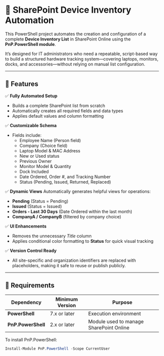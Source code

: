 # 🧭 SharePoint Device Inventory Automation

This PowerShell project automates the creation and configuration of a complete **Device Inventory List** in SharePoint Online using the **PnP.PowerShell module**.

It’s designed for IT administrators who need a repeatable, script-based way to build a structured hardware tracking system—covering laptops, monitors, docks, and accessories—without relying on manual list configuration.

---

## 🚀 Features

✅ **Fully Automated Setup**
- Builds a complete SharePoint list from scratch  
- Automatically creates all required fields and data types  
- Applies default values and column formatting

✅ **Customizable Schema**
- Fields include:
  - Employee Name (Person field)
  - Company (Choice field)
  - Laptop Model & MAC Address
  - New or Used status
  - Previous Owner
  - Monitor Model & Quantity
  - Dock Included
  - Date Ordered, Order #, and Tracking Number
  - Status (Pending, Issued, Returned, Replaced)

✅ **Dynamic Views**
Automatically generates helpful views for operations:
- **Pending** (Status = Pending)  
- **Issued** (Status = Issued)  
- **Orders - Last 30 Days** (Date Ordered within the last month)  
- **CompanyA / CompanyB** (filtered by company choice)

✅ **UI Enhancements**
- Removes the unnecessary *Title* column  
- Applies conditional color formatting to **Status** for quick visual tracking

✅ **Version Control Ready**
- All site-specific and organization identifiers are replaced with placeholders, making it safe to reuse or publish publicly.

---

## 🧩 Requirements

| Dependency | Minimum Version | Purpose |
|-------------|------------------|----------|
| **PowerShell** | 7.x or later | Execution environment |
| **PnP.PowerShell** | 2.x or later | Module used to manage SharePoint Online |

To install PnP.PowerShell:

```powershell
Install-Module PnP.PowerShell -Scope CurrentUser
